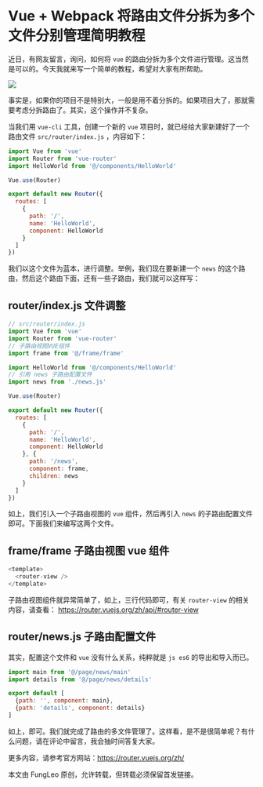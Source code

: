# Vue + Webpack 将路由文件分拆为多个文件分别管理简明教程

近日，有网友留言，询问，如何将 `vue` 的路由分拆为多个文件进行管理。这当然是可以的。今天我就来写一个简单的教程，希望对大家有所帮助。

![](https://raw.githubusercontent.com/fengcms/articles/master/image/56/6f54c4da7040c388ac6a8d85495bc2.jpg)


事实是，如果你的项目不是特别大，一般是用不着分拆的。如果项目大了，那就需要考虑分拆路由了。其实，这个操作并不复杂。

当我们用 `vue-cli` 工具，创建一个新的 `vue` 项目时，就已经给大家新建好了一个路由文件 `src/router/index.js` ，内容如下：

```js
import Vue from 'vue'
import Router from 'vue-router'
import HelloWorld from '@/components/HelloWorld'

Vue.use(Router)

export default new Router({
  routes: [
    {
      path: '/',
      name: 'HelloWorld',
      component: HelloWorld
    }
  ]
})
```

我们以这个文件为蓝本，进行调整。举例，我们现在要新建一个 `news` 的这个路由，然后这个路由下面，还有一些子路由，我们就可以这样写：

## router/index.js 文件调整

```js
// src/router/index.js
import Vue from 'vue'
import Router from 'vue-router'
// 子路由视图VUE组件
import frame from '@/frame/frame'

import HelloWorld from '@/components/HelloWorld'
// 引用 news 子路由配置文件
import news from './news.js'

Vue.use(Router)

export default new Router({
  routes: [
    {
      path: '/',
      name: 'HelloWorld',
      component: HelloWorld
    }, {
      path: '/news',
      component: frame,
      children: news
    }
  ]
})
```

如上，我们引入一个子路由视图的 `vue` 组件，然后再引入 `news` 的子路由配置文件即可。下面我们来编写这两个文件。

## frame/frame 子路由视图 vue 组件

```js
<template>
  <router-view />
</template>
```
子路由视图组件就异常简单了，如上，三行代码即可，有关 `router-view` 的相关内容，请查看： https://router.vuejs.org/zh/api/#router-view

## router/news.js 子路由配置文件

其实，配置这个文件和 `vue` 没有什么关系，纯粹就是 `js es6` 的导出和导入而已。


```js
import main from '@/page/news/main'
import details from '@/page/news/details'

export default [
  {path: '', component: main},
  {path: 'details', component: details}
]
```

如上，即可。我们就完成了路由的多文件管理了。这样看，是不是很简单呢？有什么问题，请在评论中留言，我会抽时间答复大家。

更多内容，请参考官方网站：https://router.vuejs.org/zh/

本文由 FungLeo 原创，允许转载，但转载必须保留首发链接。


